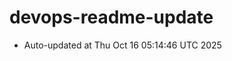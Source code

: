 # devops-readme-update
<!--START_SECTION:activity-->
- Auto-updated at Thu Oct 16 05:14:46 UTC 2025
<!--END_SECTION:activity-->
